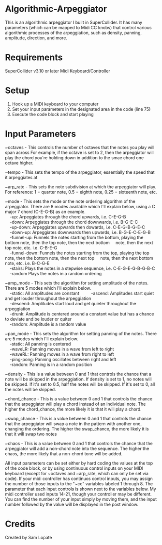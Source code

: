 # Algorithmic-Arpeggiator

This is an algorithmic arpeggiator I built in SuperCollider. It has many parameters (which can be mapped to Midi CC knobs) that control various algorithmic processes of the arpeggiation, such as density, panning, amplitude, direction, and more. 

# Requirements 

SuperCollider v3.10 or later
Midi Keyboard/Controller

# Setup

1) Hook up a MIDI keyboard to your computer
2) Set your input parameters in the designated area in the code (line 75)
3) Execute the code block and start playing

# Input Parameters

~octaves - This controls the number of octaves that the notes you play will span across For example, if the octave is set to 2, then the arpeggiator will play the chord you're holding down in addition to the smae chord one octave higher.

~tempo - This sets the tempo of the arpeggiator, essentially the speed that it arpeggiates at

~arp_rate - This sets the note subdivision at which the arpeggiator will play. For reference: 1 = quarter note, 0.5 = eighth note, 0.25 = sixteenth note, etc.

~mode - This sets the mode or the note ordering algorithm of the arpeggiator. There are 8 modes available which I'll explain below, using a C major 7 chord (C-E-G-B) as an example.  
    -up: Arpeggiates through the chord upwards, i.e. C-E-G-B  
    -down: Arpeggiates through the chord downwards, i.e. B-G-E-C  
    -up-down: Arpeggiates upwards then dowards, i.e. C-E-G-B-G-E-C  
    -down-up: Arpeggiates downwards then upwards, i.e. B-G-E-C-E-G-B  
    -funnel-up: Funnels the notes starting from the bottom, playing the bottom note, then the top note, then the next bottom     note, then the next top note, etc. i.e. C-B-E-G  
    -funnel-down: Funnels the notes starting from the top, playing the top note, then the bottom note, then the next top     note, then the next bottom note, etc. i.e. B-C-G-E  
    -stairs: Plays the notes in a stepwise sequence, i.e. C-E-G-E-G-B-G-B-C  
    -random Plays the notes in a random ordering  

~amp_mode - This sets the algorithm for setting amplitude of the notes. There are 5 modes which I'll explain below.  
    -static: All amplitudes are constant      
    -ascend: Amplitudes start quiet and get louder throughout the arpeggiation  
    -descend: Amplitudes start loud and get quieter throughout the arpeggiation  
    -drunk: Amplitude is centered around a constant value but has a chance to deviate and be louder or quiter  
    -random: Amplitude is a random value  

~pan_mode - This sets the algorithm for setting panning of the notes. There are 5 modes which I'll explain below.  
    -static: All panning is centered  
    -waveLR: Panning moves in a wave from left to right  
    -waveRL: Panning moves in a wave from right to left  
    -ping-pong: Panning oscillates between right and left  
    -random: Panning is in a random position  

~density - This is a value between 0 and 1 that controls the chance that a note will be skipped in the arpeggiation. If density is set to 1, no notes will be skipped. If it's set to 0.5, half the notes will be skipped. If it's set to 0, all the notes will be skipped.

~chord_chance - This is a value between 0 and 1 that controls the chance that the arpeggiator will play a chord instead of an individual note. The higher the chord_chance, the more likely it is that it will play a chord.

~swap_chance - This is a value between 0 and 1 that controls the chance that the arpeggiator will swap a note in the pattern with another one, changing the ordering. The higher the swap_chance, the more likely it is that it will swap two notes

~chaos - This is a value between 0 and 1 that controls the chance that the arpeggiator will add a non-chord note into the sequence. The higher the chaos, the more likely that a non-chord tone will be added.


All input parameters can be set either by hard coding the values at the top of the code block, or by using continuous control inputs on your MIDI keyboard (except for ~octaves and ~arp_rate, which can only be set via code). If your midi controller has continuos control inputs, you may assign the number of those inputs to the "~cc" variables labeled 1 through 8. The parameter that each input controls is shown next to the variables below. My midi controller used inputs 14-21, though your controller may be different. You can find the number of your input simply by moving them, and the input number followed by the value will be displayed in the post window.

# Credits

Created by Sam Lopate
